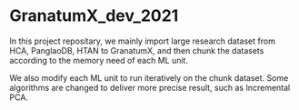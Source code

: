 # GranatumX_dev_2021


In this project repositary, we mainly import large research dataset from HCA, PanglaoDB, HTAN to GranatumX, and then chunk the datasets according to the memory need of each ML unit. 

We also modify each ML unit to run iteratively on the chunk dataset. Some algorithms are changed to deliver more precise result, such as Incremental PCA.
